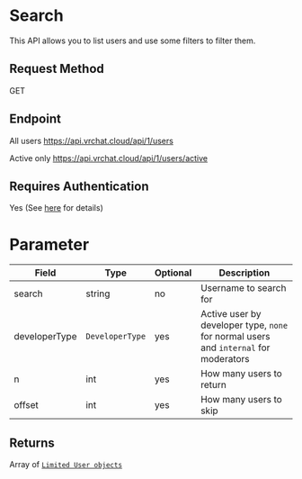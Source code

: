 # Search

This API allows you to list users and use some filters to filter them.

## Request Method
GET

## Endpoint
All users
    https://api.vrchat.cloud/api/1/users

Active only
    https://api.vrchat.cloud/api/1/users/active

## Requires Authentication
Yes (See [here](/GettingStarted/QuickStart?id=authorization) for details)

# Parameter

Field | Type | Optional | Description
------|------|----------|------------
search | string | no | Username to search for
developerType | `DeveloperType` | yes | Active user by developer type, `none` for normal users and `internal` for moderators
n | int | yes | How many users to return
offset | int | yes | How many users to skip

## Returns

Array of [`Limited User objects`](/Objects/User.md#limited-user-object)

